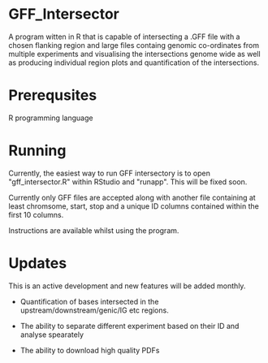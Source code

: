 # GFF_Intersector
A program witten in R that is capable of intersecting a .GFF file with a chosen flanking region and large files containg genomic co-ordinates from multiple experiments and visualising the intersections genome wide as well as producing individual region plots and quantification of the intersections. 

# Prerequsites

R programming language




# Running

Currently, the easiest way to run GFF intersectory is to open "gff_intersector.R" within RStudio and "runapp". This will be fixed soon. 

Currently only GFF files are accepted along with another file containing at least chromsome, start, stop and a unique ID columns contained within the first 10 columns. 

Instructions are available whilst using the program. 


# Updates

This is an active development and new features will be added monthly.

- Quantification of bases intersected in the upstream/downstream/genic/IG etc regions. 

- The ability to separate different experiment based on their ID and analyse spearately

- The ability to download high quality PDFs





